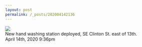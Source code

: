 ```yaml
---
layout: post
permalink: /_posts/202004142136
---
```


<img src="/images/blog/615435849143894016.jpg"/>
<div class="caption">New hand washing station deployed, SE Clinton St. east of 13th.<br/>

 </div>

<div id="footer">
<span id="timestamp"> April 14th, 2020 9:36pm </span>
</div>
